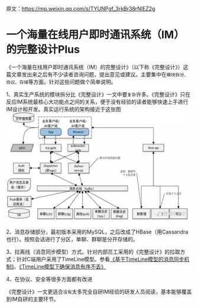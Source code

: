 原文：https://mp.weixin.qq.com/s/TYUNPgf_3rkBr38rNlEZ2g

# 一个海量在线用户即时通讯系统（IM）的完整设计Plus

《一个海量在线用户即时通讯系统（IM）的完整设计》（以下称《完整设计》）这篇文章发出来之后有不少读者咨询问题，提出意见或建议。主要集中在`模块拆分、协议、存储`等方面。针对这些问题做个简单说明。

1、真实生产系统的模块拆分比《完整设计》一文中要`复杂`许多。《完整设计》只在反应IM系统最核心大功能点之间的关系，便于没有经验的读者能够快速上手进行IM设计和开发。真实运行系统的架构接近于这张图
![im-design2-arch](images/im-design2-arch.webp)

2、消息存储部分，最初版本采用的MySQL，之后改成了HBase（用Cassandra也行）。按照会话进行了分区，单聊、群聊是分开存储的。

3、拉离线（消息同步模型）方式。针对内部员工采用的《完整设计》的拉取方式；针对C端用户采用了TimeLine模型。参看[《基于TimeLine模型的消息同步机制》](https://mp.weixin.qq.com/s?__biz=MzI1ODY0NjAwMA==&mid=2247483854&idx=1&sn=f87ef6cac20032e1a97076cabc36a648&chksm=ea044b51dd73c24723d13c9265dd11dd30ae143dcb44b6b8777ae125478f0b6494e9de464624&scene=21#wechat_redirect)、[《TimeLine模型下确保消息有序不丢》](https://mp.weixin.qq.com/s?__biz=MzI1ODY0NjAwMA==&mid=2247483859&idx=1&sn=51bdc587fd4a2ab6334e2ce7b82bf3f2&chksm=ea044b4cdd73c25ac7e97542f82cc248b807df613cb2e28cf2726482428bddf9a717b89fcf7d&scene=21#wechat_redirect)

4、在协议、安全等很多方面都有改进

《完整设计》一文更适合`没有`太多完全自研IM经验的研发人员阅读，基本能够覆盖到IM自研的主要环节。